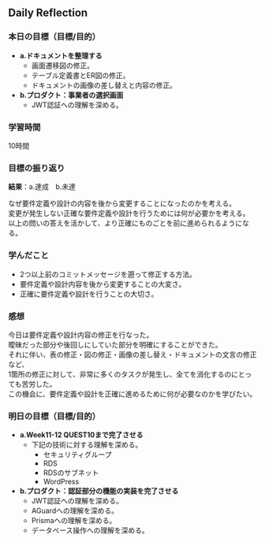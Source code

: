 ## Daily Reflection

### 本日の目標（目標/目的）
- **a.ドキュメントを整理する**  
  - 画面遷移図の修正。
  - テーブル定義書とER図の修正。
  - ドキュメントの画像の差し替えと内容の修正。
- **b.プロダクト：事業者の選択画面**  
  - JWT認証への理解を深める。

### 学習時間
10時間

### 目標の振り返り
**結果**：a.達成　b.未達　

なぜ要件定義や設計の内容を後から変更することになったのかを考える。  
変更が発生しない正確な要件定義や設計を行うためには何が必要かを考える。  
以上の問いの答えを活かして、より正確にものごとを前に進められるようになる。  

### 学んだこと
- 2つ以上前のコミットメッセージを遡って修正する方法。
- 要件定義や設計内容を後から変更することの大変さ。
- 正確に要件定義や設計を行うことの大切さ。

### 感想
今日は要件定義や設計内容の修正を行なった。  
曖昧だった部分や後回しにしていた部分を明確にすることができた。  
それに伴い、表の修正・図の修正・画像の差し替え・ドキュメントの文言の修正など、  
1箇所の修正に対して、非常に多くのタスクが発生し、全てを消化するのにとっても苦労した。  
この機会に、要件定義や設計を正確に進めるために何が必要なのかを学びたい。

### 明日の目標（目標/目的）
- **a.Week11-12 QUEST10まで完了させる**  
  - 下記の技術に対する理解を深める。
    - セキュリティグループ
    - RDS
    - RDSのサブネット
    - WordPress
- **b.プロダクト：認証部分の機能の実装を完了させる**  
  - JWT認証への理解を深める。
  - AGuardへの理解を深める。
  - Prismaへの理解を深める。
  - データベース操作への理解を深める。